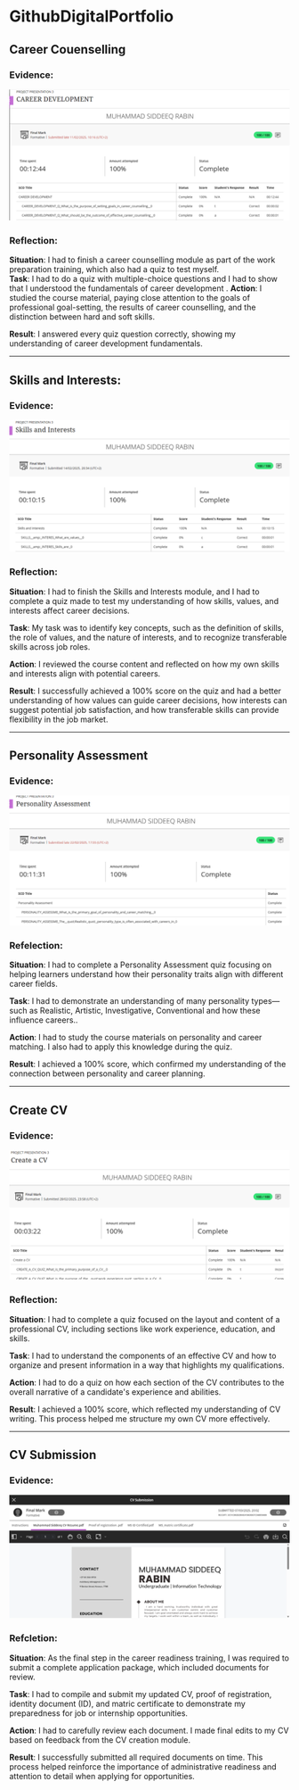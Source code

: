 # GithubDigitalPortfolio

## Career Couenselling
### Evidence:
![alt text](./CareerDevelopment.png)

### Reflection:
**Situation**: I had to finish a career counselling module as part of the work preparation training, which also had a quiz to test myself.  
**Task**: I had to do a quiz with multiple-choice questions and I had to show that I understood the fundamentals of career development
.
**Action**: I studied the course material, paying close attention to the goals of professional goal-setting, the results of career counselling, and the distinction between hard and soft skills. 

**Result**: I answered every quiz question correctly, showing my understanding of career development fundamentals. 

----------------------------------------------------
## Skills and Interests:
### Evidence:
![alt text](./SkillsAndInterests.png)

### Reflection:
**Situation**: I had to finish the Skills and Interests module, and I had to complete a quiz made to test my understanding of how skills, values, and interests affect career decisions.

**Task**: My task was to identify key concepts, such as the definition of skills, the role of values, and the nature of interests, and to recognize transferable skills across job roles.

**Action**: I reviewed the course content and reflected on how my own skills and interests align with potential careers.

**Result**: I successfully achieved a 100% score on the quiz and had a better understanding of how values can guide career decisions, how interests can suggest potential job satisfaction, and how transferable skills can provide flexibility in the job market. 

----------------------------------------------------
## Personality Assessment
### Evidence:
![alt text](./PersonalityAssessment.png)

### Refelection:
**Situation**: I had to complete a Personality Assessment quiz focusing on helping learners understand how their personality traits align with different career fields.

**Task**: I had to demonstrate an understanding of many personality types—such as Realistic, Artistic, Investigative, Conventional and how these influence careers..

**Action**: I had to study the course materials on personality and career matching. I also had to apply this knowledge during the quiz.

**Result**: I achieved a 100% score, which confirmed my understanding of the connection between personality and career planning. 

----------------------------------------------------
## Create CV
### Evidence:
![alt text](./CreateaCV.png)

### Reflection:
**Situation**: I had to complete a quiz focused on the layout and content of a professional CV, including sections like work experience, education, and skills.

**Task**: I had to understand the components of an effective CV and how to organize and present information in a way that highlights my qualifications.

**Action**: I had to do a quiz on how each section of the CV contributes to the overall narrative of a candidate's experience and abilities.

**Result**: I achieved a 100% score, which reflected my understanding of CV writing. This process helped me structure my own CV more effectively.

---------------------------------------------------
## CV Submission
### Evidence:
![alt text](./CVsubmission.png)

### Refcletion: 
**Situation**: As the final step in the career readiness training, I was required to submit a complete application package, which included documents for review.

**Task**: I had to compile and submit my updated CV, proof of registration, identity document (ID), and matric certificate to demonstrate my preparedness for job or internship opportunities.

**Action**: I had to carefully review each document. I made final edits to my CV based on feedback from the CV creation module.

**Result**: I successfully submitted all required documents on time. This process helped reinforce the importance of administrative readiness and attention to detail when applying for opportunities.




